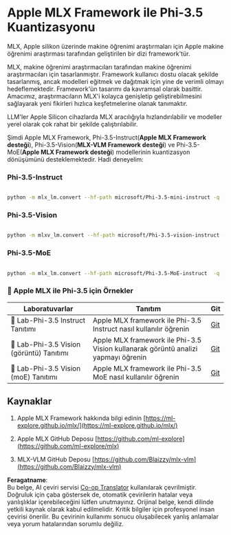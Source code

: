 <!--
CO_OP_TRANSLATOR_METADATA:
{
  "original_hash": "ec5e22bbded16acb7bdb9fa568ab5781",
  "translation_date": "2025-07-16T21:54:59+00:00",
  "source_file": "md/01.Introduction/04/UsingAppleMLXQuantifyingPhi.md",
  "language_code": "tr"
}
-->
# **Apple MLX Framework ile Phi-3.5 Kuantizasyonu**

MLX, Apple silikon üzerinde makine öğrenimi araştırmaları için Apple makine öğrenimi araştırması tarafından geliştirilen bir dizi framework'tür.

MLX, makine öğrenimi araştırmacıları tarafından makine öğrenimi araştırmacıları için tasarlanmıştır. Framework kullanıcı dostu olacak şekilde tasarlanmış, ancak modelleri eğitmek ve dağıtmak için yine de verimli olmayı hedeflemektedir. Framework'ün tasarımı da kavramsal olarak basittir. Amacımız, araştırmacıların MLX'i kolayca genişletip geliştirebilmesini sağlayarak yeni fikirleri hızlıca keşfetmelerine olanak tanımaktır.

LLM'ler Apple Silicon cihazlarda MLX aracılığıyla hızlandırılabilir ve modeller yerel olarak çok rahat bir şekilde çalıştırılabilir.

Şimdi Apple MLX Framework, Phi-3.5-Instruct(**Apple MLX Framework desteği**), Phi-3.5-Vision(**MLX-VLM Framework desteği**) ve Phi-3.5-MoE(**Apple MLX Framework desteği**) modellerinin kuantizasyon dönüşümünü desteklemektedir. Hadi deneyelim:

### **Phi-3.5-Instruct**

```bash

python -m mlx_lm.convert --hf-path microsoft/Phi-3.5-mini-instruct -q

```

### **Phi-3.5-Vision**

```bash

python -m mlxv_lm.convert --hf-path microsoft/Phi-3.5-vision-instruct -q

```

### **Phi-3.5-MoE**

```bash

python -m mlx_lm.convert --hf-path microsoft/Phi-3.5-MoE-instruct  -q

```

### **🤖 Apple MLX ile Phi-3.5 için Örnekler**

| Laboratuvarlar    | Tanıtım | Git |
| -------- | ------- |  ------- |
| 🚀 Lab-Phi-3.5 Instruct Tanıtımı  | Apple MLX framework ile Phi-3.5 Instruct nasıl kullanılır öğrenin   |  [Git](../../../../../code/09.UpdateSamples/Aug/mlx-phi35-instruct.ipynb)    |
| 🚀 Lab-Phi-3.5 Vision (görüntü) Tanıtımı | Apple MLX framework ile Phi-3.5 Vision kullanarak görüntü analizi yapmayı öğrenin     |  [Git](../../../../../code/09.UpdateSamples/Aug/mlx-phi35-vision.ipynb)    |
| 🚀 Lab-Phi-3.5 Vision (moE) Tanıtımı   | Apple MLX framework ile Phi-3.5 MoE nasıl kullanılır öğrenin  |  [Git](../../../../../code/09.UpdateSamples/Aug/mlx-phi35-moe.ipynb)    |

## **Kaynaklar**

1. Apple MLX Framework hakkında bilgi edinin [https://ml-explore.github.io/mlx/](https://ml-explore.github.io/mlx/)

2. Apple MLX GitHub Deposu [https://github.com/ml-explore](https://github.com/ml-explore/mlx)

3. MLX-VLM GitHub Deposu [https://github.com/Blaizzy/mlx-vlm](https://github.com/Blaizzy/mlx-vlm)

**Feragatname**:  
Bu belge, AI çeviri servisi [Co-op Translator](https://github.com/Azure/co-op-translator) kullanılarak çevrilmiştir. Doğruluk için çaba göstersek de, otomatik çevirilerin hatalar veya yanlışlıklar içerebileceğini lütfen unutmayınız. Orijinal belge, kendi dilinde yetkili kaynak olarak kabul edilmelidir. Kritik bilgiler için profesyonel insan çevirisi önerilir. Bu çevirinin kullanımı sonucu oluşabilecek yanlış anlamalar veya yorum hatalarından sorumlu değiliz.